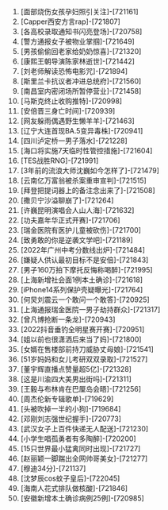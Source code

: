 
1. [面部烧伤女孩孕妇照引关注]-[721161]
1. [Capper西安方言rap]-[721807]
1. [各高校录取通知书闪亮登场]-[720758]
1. [警方通报女子被物业掌掴]-[721649]
1. [男孩偷偷回老家给奶奶惊喜]-[721320]
1. [康熙王朝导演陈家林逝世]-[721442]
1. [刘老师解读恐怖电影咒]-[721894]
1. [斯里兰卡抗议者冲进总统府]-[721560]
1. [南昌室内密闭场所暂停营业]-[721458]
1. [马斯克终止收购推特]-[720998]
1. [安倍晋三身亡时间]-[720939]
1. [网友躲雨偶遇野生懒羊羊]-[721463]
1. [辽宁大连首现BA.5变异毒株]-[720941]
1. [四川泸定桥一男子落水]-[721228]
1. [海口将实施7天临时性管控措施]-[721604]
1. [TES战胜RNG]-[721991]
1. [3年前的流浪大师沈巍如今怎样了]-[721479]
1. [云南亿万富翁被杀案重审宣判]-[721515]
1. [拜登把提词器上的备注念出来了]-[721508]
1. [撒贝宁沙溢聊崩了]-[721264]
1. [许巍昆明演唱会人山人海]-[721632]
1. [功夫嘉年华正式开赛]-[721706]
1. [瑞金医院有医护儿童被砍伤]-[721700]
1. [致勇敢的你是逆袭文学吧]-[721189]
1. [2022年广州中考分数线出炉]-[721484]
1. [嫌疑人供认最初目标不是安倍]-[721843]
1. [男子160万拍下摩托反悔称喝醉]-[721995]
1. [上海新增社会面1例本土确诊]-[721618]
1. [iPhone14系列保护壳疑曝光]-[721764]
1. [何炅刘震云一个敢问一个敢答]-[720925]
1. [上海通报瑞金医院一男子劫持群众]-[721317]
1. [曾凡博抢断一条龙]-[720943]
1. [2022抖音垂钓全明星赛开赛]-[720951]
1. [姐以前也很潇洒后来当了妈]-[721800]
1. [女婿在售楼部前持刀威胁丈母娘]-[721541]
1. [51岁妈妈和女儿考研双双录取]-[721527]
1. [董宇辉直播点赞量超5亿]-[721328]
1. [这是川渝四大美男出街吗]-[721311]
1. [王毅与布林肯在巴厘岛会晤]-[721256]
1. [周杰伦新专辑歌单]-[719629]
1. [头被吹掉一半的小狗]-[719684]
1. [邓刚刘志强世纪握手]-[720773]
1. [武汉女子上百件快递无人配送]-[721230]
1. [小学生唱孤勇者有多陶醉]-[720200]
1. [15只世界最小猛禽同时出现]-[721727]
1. [赵丽颖一脚踹出全网帅哥美女]-[721277]
1. [穆迪34分]-[721137]
1. [沈梦辰cos蚊子皇后]-[722045]
1. [海南人花式排队做核酸]-[721846]
1. [安徽新增本土确诊病例25例]-[720985]